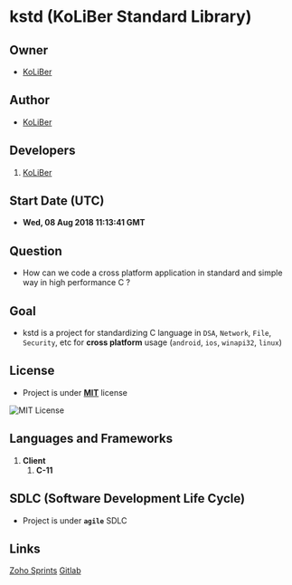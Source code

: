 # kstd (KoLiBer Standard Library)

## Owner

* [KoLiBer](https://koliber.ir)

## Author

* [KoLiBer](https://koliber.ir)

## Developers

1. [KoLiBer](https://koliber.ir)

## Start Date (UTC)

* __Wed, 08 Aug 2018 11:13:41 GMT__

## Question

* How can we code a cross platform application in standard and simple way in high performance C ?

## Goal

* kstd is a project for standardizing C language in `DSA`, `Network`, `File`, `Security`, etc for __cross platform__ usage (`android`, `ios`, `winapi32`, `linux`)

## License

* Project is under __[MIT](LICENSE.md)__ license

![MIT License](https://pre00.deviantart.net/4938/th/pre/f/2016/070/3/b/mit_license_logo_by_excaliburzero-d9ur2lg.png)

## Languages and Frameworks

1. __Client__
    1. __C-11__

## SDLC (Software Development Life Cycle)

* Project is under __`agile`__ SDLC

## Links

[Zoho Sprints](https://sprints.zoho.com/team/koliber#plan/P2)
[Gitlab](https://gitlab.com/ckoliber/kstd)